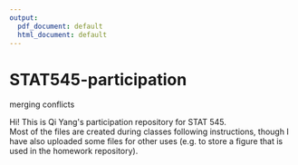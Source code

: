 ```yaml
---
output:
  pdf_document: default
  html_document: default
---
```

# STAT545-participation
merging conflicts

Hi! This is Qi Yang's participation repository for STAT 545.  
Most of the files are created during classes following instructions, though I have also uploaded some files for other uses (e.g. to store a figure that is used in the homework repository).   
